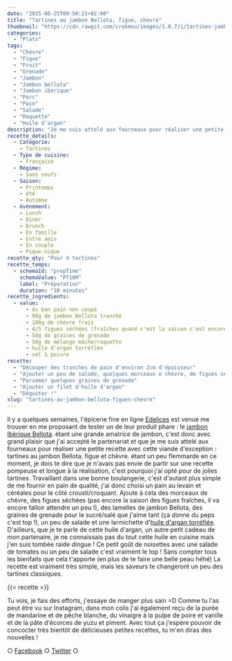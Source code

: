 ```yaml
---
date: "2015-06-25T09:50:21+02:00"
title: "Tartines au jambon Bellota, figue, chèvre"
thumbnail: "https://cdn.rawgit.com/crokmou/images/1.0.7/i/tartines-jambon-bellota-figue-chevre-grenade-crokmou-blog-3.jpg"
categories:
  - "Plats"
tags:
  - "Chèvre"
  - "Figue"
  - "Fruit"
  - "Grenade"
  - "Jambon"
  - "Jambon bellota"
  - "Jambon iberique"
  - "Porc"
  - "Pain"
  - "Salade"
  - "Roquette"
  - "Huile d'argan"
description: "Je me suis attelé aux fourneaux pour réaliser une petite recette avec cette viande d'exception : tartines au jambon Bellota, figue et chèvre."
recette_details:
  - Catégorie:
    - Tartines
  - Type de cuisine:
    - Française
  - Régime:
    - Sans oeufs
  - Saison:
    - Printemps
    - été
    - Automne
  - évènement:
    - Lunch
    - Diner
    - Brunch
    - En famille
    - Entre amis
    - En couple
    - Pique-nique
recette_qty: "Pour 4 tartines"
recette_temps:
  - schemaId: "prepTime"
    schemaValue: "PT10M"
    label: "Préparation"
    duration: "10 minutes"
recette_ingredients:
  - value:
      - du bon pain non coupé
      - 90g de jambon Bellota tranché
      - 100g de chèvre frais
      - 4/5 figues séchées (fraîches quand c'est la saison c'est encore mieux)
      - 50g de graines de grenade
      - 50g de mélange mâche/roquette
      - huile d'argan torréfiée
      - sel & poivre
recette:
  - "Découper des tranches de pain d'environ 2cm d'épaisseur"
  - "Ajouter un peu de salade, quelques morceaux e chèvre, de figues séchées et quelques lamelles de jambon"
  - "Parsemer quelques graines de grenade"
  - "Ajouter un filet d'huile d'argan"
  - "Déguster !"
slug: "tartines-au-jambon-bellota-figues-chevre"
---
```


Il y a quelques semaines, l'épicerie fine en ligne [Edelices](http://www.edelices.com) est venue me trouver en me proposant de tester un de leur produit phare : le [jambon Ibérique Bellota](http://www.edelices.com/viandes-salaisons/jambon-iberique-bellota.html). étant une grande amatrice de jambon, c'est donc avec grand plaisir que j'ai accepté le partenariat et que je me suis attelé aux fourneaux pour réaliser une petite recette avec cette viande d'exception : tartines au jambon Bellota, figue et chèvre. étant un peu flemmarde en ce moment, je dois te dire que je n'avais pas envie de partir sur une recette pompeuse et longue à la réalisation, c'est pourquoi j'ai opté pour de jolies tartines. Travaillant dans une bonne boulangerie, c'est d'autant plus simple de me fournir en pain de qualité, j'ai donc choisi un pain au levain et céréales pour le côté crousti/croquant. Ajoute à cela des morceaux de chèvre, des figues séchées (pas encore la saison des figues fraîches, il va encore falloir attendre un peu !), des lamelles de jambon Bellota, des graines de grenade pour le sucré/salé que j'aime tant (ça donne du peps c'est top !), un peu de salade et une larmichette d'[huile d'argan torréfiée](http://www.edelices.com/huile-argan-torrefiee-argania.html). D'ailleurs, que je te parle de cette huile d'argan, un autre petit cadeau de mon partenaire, je ne connaissais pas du tout cette huile en cuisine mais j'en suis tombée raide dingue ! Ce petit goût de noisettes avec une salade de tomates ou un peu de salade c'est vraiment le top ! Sans compter tous les bienfaits que cela t'apporte (en plus de te faire une belle peau héhé) La recette est vraiment très simple, mais les saveurs te changeront un peu des tartines classiques.

{{< recette >}}

Tu vois, je fais des efforts, j'essaye de manger plus sain =D Comme tu l'as peut être vu sur Instagram, dans mon colis j'ai également reçu de la purée de mandarine et de pêche blanche, du vinaigre à la pulpe de poire et vanille et de la pâte d'écorces de yuzu et piment. Avec tout ça j'espère pouvoir de concocter très bientôt de délicieuses petites recettes, tu m'en diras des nouvelles !

○ [Facebook](https://www.facebook.com/crokmou.blog) ○ [Twitter](https://twitter.com/Crokmou) ○
